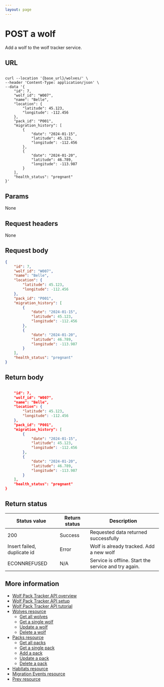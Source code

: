 ```yaml
---
layout: page
---
```


# POST a wolf

Add a wolf to the wolf tracker service.

## URL

```shell

curl --location '{base_url}/wolves/' \
--header 'Content-Type: application/json' \
--data '{
    "id": 7,
    "wolf_id": "W007",
    "name": "Belle",
    "location": {
        "latitude": 45.123,
        "longitude": -112.456
    },
    "pack_id": "P001",
    "migration_history": [
        {
            "date": "2024-01-15",
            "latitude": 45.123,
            "longitude": -112.456
        },
        {
            "date": "2024-01-20",
            "latitude": 46.789,
            "longitude": -113.987
        }
    ],
    "health_status": "pregnant"
}'
```

## Params

None

## Request headers

None

## Request body
```JSON
{
    "id": 7,
    "wolf_id": "W007",
    "name": "Belle",
    "location": {
        "latitude": 45.123,
        "longitude": -112.456
    },
    "pack_id": "P001",
    "migration_history": [
        {
            "date": "2024-01-15",
            "latitude": 45.123,
            "longitude": -112.456
        },
        {
            "date": "2024-01-20",
            "latitude": 46.789,
            "longitude": -113.987
        }
    ],
    "health_status": "pregnant"
}
```

## Return body

```JSON

    "id": 7,
    "wolf_id": "W007",
    "name": "Belle",
    "location": {
        "latitude": 45.123,
        "longitude": -112.456
    },
    "pack_id": "P001",
    "migration_history": [
        {
            "date": "2024-01-15",
            "latitude": 45.123,
            "longitude": -112.456
        },
        {
            "date": "2024-01-20",
            "latitude": 46.789,
            "longitude": -113.987
        }
    ],
    "health_status": "pregnant"
}
```

## Return status

| Status value | Return status | Description |
| ------------- | ----------- | ----------- |
| 200 | Success | Requested data returned successfully |
| Insert failed, duplicate id | Error | Wolf is already tracked. Add a new wolf|
| ECONNREFUSED | N/A | Service is offline. Start the service and try again. |

## More information

* [Wolf Pack Tracker API overview](../index.md)
* [Wolf Pack Tracker API setup](../getting-started.md)
* [Wolf Pack Tracker API tutorial](../_config.ymltutorials/tutorials.md)
* [Wolves resource](wolves.md)
    * [Get all wolves](wolves-get-all.md)
    * [Get a single wolf](wolves-get-single.md)
    * [Update a wolf](wolves-put.md)
    * [Delete a wolf](wolves-delete.md)
* [Packs resource](packs.md)
    * [Get all packs](packs-get-all.md)
    * [Get a single pack](packs-get-single.md)
    * [Add a pack](packs-post.md)
    * [Update a  pack](packs-put.md)
    * [Delete a pack](packs-delete.md)
* [Habitats resource](habitats.md)
* [Migration Events resource](migration-events.md)
* [Prey resource](prey.md)

